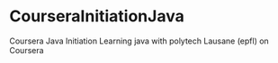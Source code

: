 # CourseraInitiationJava
Coursera Java Initiation
Learning java with polytech Lausane (epfl) on Coursera
